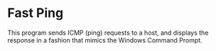 # Fast Ping
This program sends ICMP (ping) requests to a host, and displays the response in a fashion that mimics the Windows Command Prompt.
